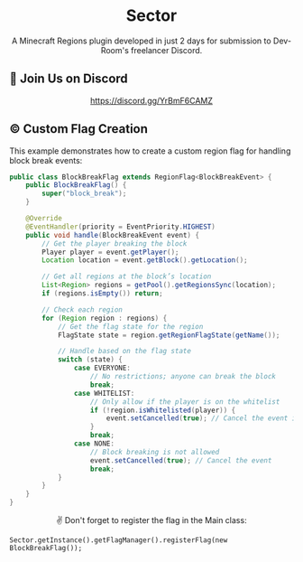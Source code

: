 <h1 align="center" id="title">Sector</h1>

<p align="center" id="description">A Minecraft Regions plugin developed in just 2 days for submission to Dev-Room's freelancer Discord.</p>

<h2>💖 Join Us on Discord</h2>
<p align="center"><a href="https://discord.gg/YrBmF6CAMZ">https://discord.gg/YrBmF6CAMZ</a></p>

<h2>© Custom Flag Creation</h2>

<p>This example demonstrates how to create a custom region flag for handling block break events:</p>

```java
public class BlockBreakFlag extends RegionFlag<BlockBreakEvent> {
    public BlockBreakFlag() {
        super("block_break");
    }

    @Override
    @EventHandler(priority = EventPriority.HIGHEST)
    public void handle(BlockBreakEvent event) {
        // Get the player breaking the block
        Player player = event.getPlayer();
        Location location = event.getBlock().getLocation();

        // Get all regions at the block’s location
        List<Region> regions = getPool().getRegionsSync(location);
        if (regions.isEmpty()) return;

        // Check each region
        for (Region region : regions) {
            // Get the flag state for the region
            FlagState state = region.getRegionFlagState(getName());

            // Handle based on the flag state
            switch (state) {
                case EVERYONE:
                    // No restrictions; anyone can break the block
                    break;
                case WHITELIST:
                    // Only allow if the player is on the whitelist
                    if (!region.isWhitelisted(player)) {
                        event.setCancelled(true); // Cancel the event if not whitelisted
                    }
                    break;
                case NONE:
                    // Block breaking is not allowed
                    event.setCancelled(true); // Cancel the event
                    break;
            }
        }
    }
}
```
<p align="center">✌ Don't forget to register the flag in the Main class:</p>

    Sector.getInstance().getFlagManager().registerFlag(new BlockBreakFlag());
